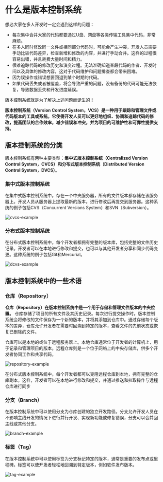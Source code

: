 # 什么是版本控制系统

想必大家在多人开发时一定会遇到这样的问题：

- 每次集中合并大家的代码都要通过U盘、网盘等各类传输工具集中代码，非常麻烦。
- 在多人同时修改同一文件或相同部分代码时，可能会产生冲突，开发人员需要手动比较代码差异，检查新增和修改的内容，并进行手动合并。这样的过程很容易出错，并且耗费大量时间和精力。
- 很难追踪代码的修改历史和演变过程。无法准确知道某段代码的作者、开发时间以及具体的修改内容，这对于代码维护和问题排查都会带来困难。
- 因为误操作或错误想要回退到某个时期的代码。
- 如果代码丢失或者被覆盖，将会导致严重的问题，没有备份的代码可能无法恢复，导致数据丢失和开发进度延误。

版本控制系统就是为了解决上述问题而诞生的！

**版本控制系统（Version Control System，VCS）是一种用于跟踪和管理文件或代码版本的工具或系统。它使得开发人员可以更好地组织、协调和追踪代码的修改，提高团队的合作效率，减少错误和冲突，并为项目的可维护性和可靠性提供支持。**



## 版本控制系统的分类

版本控制系统有两种主要类型：**集中式版本控制系统（Centralized Version Control System，CVCS）**和**分布式版本控制系统（Distributed Version Control System，DVCS）**。



### 集中式版本控制系统

在集中式版本控制系统中，存在一个中央服务器，所有的文件版本都存储在该服务器上。开发人员从服务器上提取最新的版本，进行修改后再提交到服务器。这种系统的例子包括CVS（Concurrent Versions System）和SVN（Subversion）。

![cvcs-example](../../public/cvcs-example.png)

### 分布式版本控制系统

在分布式版本控制系统中，每个开发者都拥有完整的版本库，包括完整的文件历史记录。开发者可以在本地进行修改和提交，也可以与其他开发者分享和同步代码变更。这种系统的例子包括Git和Mercurial。

![dcvs-example](../../public/dcvs-example.png)



## 版本控制系统中的一些术语

### 仓库（Repository）

**仓库（Repository）在版本控制系统中是一个用于存储和管理文件版本的中央位置。** 仓库存储了项目的所有文件及其历史记录。每次进行提交操作时，版本控制系统会将修改的文件保存为一个新的版本，并将其添加到仓库中。通过存储每个版本的差异，仓库允许开发者在需要时回溯到特定的版本，查看文件的先前状态或恢复已删除的文件。

仓库可以是本地的或位于远程服务器上。本地仓库通常位于开发者的计算机上，用于记录和管理项目的版本。远程仓库则是一个位于网络上的中央存储库，供多个开发者协同工作和共享代码。

![repository-example](../../public/repository-example.png)

在分布式版本控制系统中，每个开发者都可以克隆远程仓库到本地，拥有完整的仓库副本。这样，开发者可以在本地进行修改和提交，并通过推送和拉取操作与远程仓库进行同步

### 分支（Branch）

在版本控制系统中可以使用分支为仓库创建的独立开发路径。分支允许开发人员在不影响主线开发的情况下进行并行开发、实现新功能或修复错误，分支可以合并回主线或其他分支。

![branch-example](../../public/branch-example.png)

### 标签（Tag）

在版本控制系统中可以使用标签为分支标记特定的版本，通常是重要的发布点或里程碑。标签可以使开发者轻松地回溯到特定版本，例如软件发布版本。

![tag-example](../../public/tag-example.png)